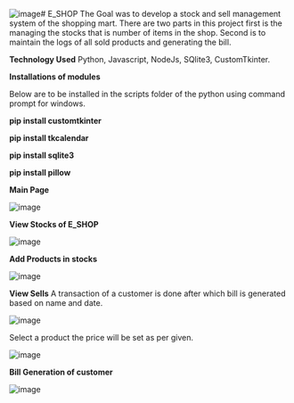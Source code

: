 ![image](https://github.com/Trushali29/E_SHOP/assets/84562990/1f0d7d8a-b994-41f3-9ff9-56662d51ad62)# E_SHOP
The Goal was to develop a stock and sell management system of the shopping mart.
There are two parts in this project first is the managing the stocks that is number of items in the shop.
Second is to maintain the logs of all sold products and generating the bill.

**Technology Used**
Python, Javascript, NodeJs, SQlite3, CustomTkinter.

**Installations of modules**

Below are to be installed in the scripts folder of the python using command prompt for windows.

**pip install customtkinter**

**pip install tkcalendar**

**pip install sqlite3**

**pip install pillow**



**Main Page**

![image](https://github.com/Trushali29/E_SHOP/assets/84562990/b7060fba-57fc-46b0-8983-99e95a210ad7)


**View Stocks of E_SHOP**

![image](https://github.com/Trushali29/E_SHOP/assets/84562990/b0cc3db7-9701-4f72-b7c1-d5343f4088b9)


**Add Products in stocks**

![image](https://github.com/Trushali29/E_SHOP/assets/84562990/7e108b2e-6fbe-4921-955c-6c3133ec4c30)


**View Sells**
A transaction of a customer is done after which bill is generated based on name and date.

![image](https://github.com/Trushali29/E_SHOP/assets/84562990/51eaba56-ef55-4187-896c-a68028478fe0)


Select a product the price will be set as per given.

![image](https://github.com/Trushali29/E_SHOP/assets/84562990/bc63808c-5174-448f-b8e8-e2bf03df6b31)

**Bill Generation of customer**

![image](https://github.com/Trushali29/E_SHOP/assets/84562990/dadb1d11-ea23-44a3-bd94-e94a4f5f772f)




